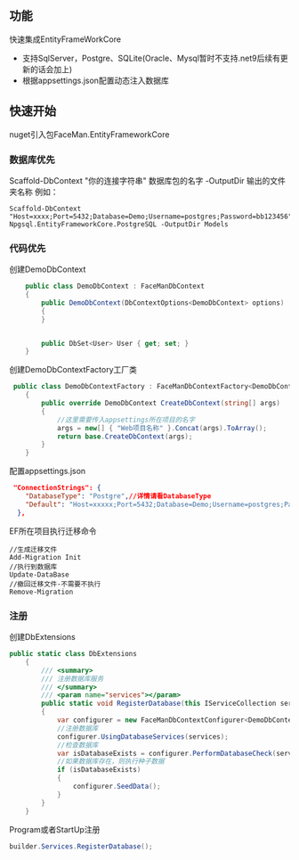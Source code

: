 ## 功能
快速集成EntityFrameWorkCore
- 支持SqlServer，Postgre、SQLite(Oracle、Mysql暂时不支持.net9后续有更新的话会加上)
- 根据appsettings.json配置动态注入数据库

## 快速开始

nuget引入包FaceMan.EntityFrameworkCore

### 数据库优先
Scaffold-DbContext "你的连接字符串" 数据库包的名字 -OutputDir 输出的文件夹名称
例如：
```shell
Scaffold-DbContext "Host=xxxx;Port=5432;Database=Demo;Username=postgres;Password=bb123456" Npgsql.EntityFrameworkCore.PostgreSQL -OutputDir Models
```

### 代码优先


创建DemoDbContext
```csharp
    public class DemoDbContext : FaceManDbContext
    {
        public DemoDbContext(DbContextOptions<DemoDbContext> options) : base(options)
        {
        }


        public DbSet<User> User { get; set; }
    }
```
创建DemoDbContextFactory工厂类
```csharp
 public class DemoDbContextFactory : FaceManDbContextFactory<DemoDbContext>
    {
        public override DemoDbContext CreateDbContext(string[] args)
        {
            //这里需要传入appsettings所在项目的名字
            args = new[] { "Web项目名称" }.Concat(args).ToArray();
            return base.CreateDbContext(args);
        }
    }
```
配置appsettings.json
```Json
 "ConnectionStrings": {
    "DatabaseType": "Postgre",//详情请看DatabaseType
    "Default": "Host=xxxxx;Port=5432;Database=Demo;Username=postgres;Password=bb123456"
  },
```
EF所在项目执行迁移命令
```shell
//生成迁移文件
Add-Migration Init
//执行到数据库
Update-DataBase
//撤回迁移文件-不需要不执行
Remove-Migration
```

### 注册
创建DbExtensions
```csharp
public static class DbExtensions
    {
        /// <summary>
        /// 注册数据库服务
        /// </summary>
        /// <param name="services"></param>
        public static void RegisterDatabase(this IServiceCollection services)
        {
            var configurer = new FaceManDbContextConfigurer<DemoDbContext>();
            //注册数据库
            configurer.UsingDatabaseServices(services);
            //检查数据库
            var isDatabaseExists = configurer.PerformDatabaseCheck(services.BuildServiceProvider());
            //如果数据库存在，则执行种子数据
            if (isDatabaseExists)
            {
                configurer.SeedData();
            }
        }
    }
```
Program或者StartUp注册
```csharp
builder.Services.RegisterDatabase();
```

